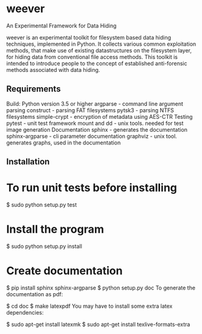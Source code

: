 # weever
An Experimental Framework for Data Hiding 

weever is an experimental toolkit for filesystem based data hiding techniques, implemented in Python. It collects various common exploitation methods, that make use of existing datastructures on the filesystem layer, for hiding data from conventional file access methods. This toolkit is intended to introduce people to the concept of established anti-forensic methods associated with data hiding.


## Requirements
Build:
Python version 3.5 or higher
argparse - command line argument parsing
construct - parsing FAT filesystems
pytsk3 - parsing NTFS filesystems
simple-crypt - encryption of metadata using AES-CTR
Testing
pytest - unit test framework
mount and dd - unix tools. needed for test image generation
Documentation
sphinx - generates the documentation
sphinx-argparse - cli parameter documentation
graphviz - unix tool. generates graphs, used in the documentation

## Installation
# To run unit tests before installing
$ sudo python setup.py test
# Install the program
$ sudo python setup.py install
# Create documentation
$ pip install sphinx sphinx-argparse
$ python setup.py doc
To generate the documentation as pdf:

$ cd doc
$ make latexpdf
You may have to install some extra latex dependencies:

$ sudo apt-get install latexmk
$ sudo apt-get install texlive-formats-extra
